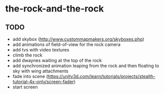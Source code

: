 # the-rock-and-the-rock

## TODO
* add skybox (http://www.custommapmakers.org/skyboxes.php)
* add animations of field-of-view for the rock camera
* add tvs with video textures
* climb the rock
* add dwaynes waiting at the top of the rock
* add synchronized animation leaping from the rock and then floating to sky with wing attachments
* fade into scene (https://unity3d.com/learn/tutorials/projects/stealth-tutorial-4x-only/screen-fader)
* start screen
